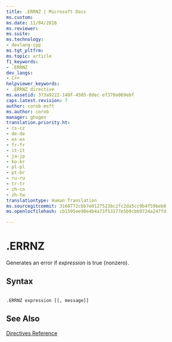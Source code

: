 ```yaml
---
title: .ERRNZ | Microsoft Docs
ms.custom: 
ms.date: 11/04/2016
ms.reviewer: 
ms.suite: 
ms.technology:
- devlang-cpp
ms.tgt_pltfrm: 
ms.topic: article
f1_keywords:
- .ERRNZ
dev_langs:
- C++
helpviewer_keywords:
- .ERRNZ directive
ms.assetid: 373a9222-140f-4505-8dec-ef370a069ebf
caps.latest.revision: 7
author: corob-msft
ms.author: corob
manager: ghogen
translation.priority.ht:
- cs-cz
- de-de
- es-es
- fr-fr
- it-it
- ja-jp
- ko-kr
- pl-pl
- pt-br
- ru-ru
- tr-tr
- zh-cn
- zh-tw
translationtype: Human Translation
ms.sourcegitcommit: 3168772cbb7e8127523bc2fc2da5cc9b4f59beb8
ms.openlocfilehash: cb1595ee98e4b4a73f53177e5b9cbb9724a247fd

---
```

# .ERRNZ
Generates an error if *expression* is true (nonzero).  
  
## Syntax  
  
```  
  
.ERRNZ expression [[, message]]  
```  
  
## See Also  
 [Directives Reference](../../assembler/masm/directives-reference.md)


<!--HONumber=Jan17_HO2-->


